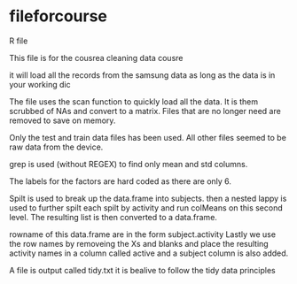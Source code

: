 fileforcourse
=============

R file

This file is for the cousrea cleaning data cousre

it will load all the records from the samsung data as long as the data is in your working dic

The file uses the scan function to quickly load all the data. 
It is them scrubbed of NAs and convert to a matrix. 
Files that are no longer need are removed to save on memory.

Only the test and train data files has been used. 
All other files seemed to be raw data from the device. 

grep is used (without REGEX) to find only mean and std columns.

The labels for the factors are hard coded as there are only 6. 

Spilt is used to break up the data.frame into subjects. 
then a nested lappy is used to further spilt each spilt by activity and run colMeans on this second level.
The resulting list is then converted to a data.frame. 

rowname of this data.frame are in the form subject.activity
 Lastly we use the row names by removeing the Xs and blanks and place the resulting activity names in a column called active and a subject column is also added.

A file is output called tidy.txt it is bealive to follow the tidy data principles
